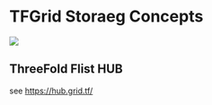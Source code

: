 # TFGrid Storaeg Concepts

![](getstarted/img/stfgrid3_storage_concepts_.jpg)


## ThreeFold Flist HUB

see https://hub.grid.tf/
